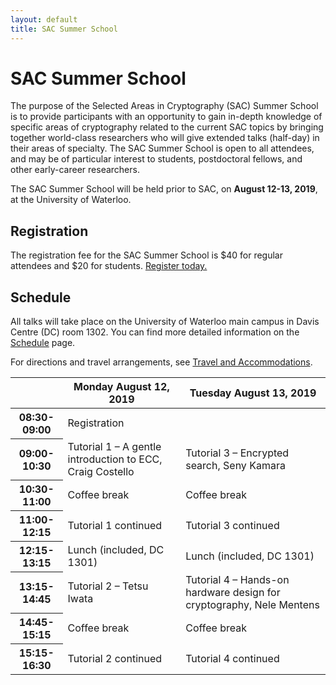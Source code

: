 ```yaml
---
layout: default
title: SAC Summer School
---
```


# SAC Summer School

The purpose of the Selected Areas in Cryptography (SAC) Summer School is to provide participants with an opportunity to gain in-depth knowledge of specific areas of cryptography related to the current SAC topics by bringing together world-class researchers who will give extended talks (half-day) in their areas of specialty. The SAC Summer School is open to all attendees, and may be of particular interest to students, postdoctoral fellows, and other early-career researchers.

The SAC Summer School will be held prior to SAC, on **August 12-13, 2019**, at the University of Waterloo.

## Registration

The registration fee for the SAC Summer School is $40 for regular attendees and $20 for students. [Register today.](registration.html)

## Schedule

All talks will take place on the University of Waterloo main campus in Davis Centre (DC) room 1302. You can find more detailed information on the [Schedule](schedule.html) page.

For directions and travel arrangements, see [Travel and Accommodations](travel.html).

<table class="table">
<thead>
  <tr>
    <th></th>
    <th>Monday August 12, 2019</th>
    <th>Tuesday August 13, 2019</th>
  </tr>
</thead>
<tbody>
  <tr>
    <th>08:30-09:00</th>
    <td>Registration</td>
    <td> </td>
  </tr>
  <tr>
    <th>09:00-10:30</th>
    <td>Tutorial 1 – A gentle introduction to ECC, Craig Costello</td>
    <td>Tutorial 3 – Encrypted search, Seny Kamara</td>
  </tr>
  <tr>
    <th>10:30-11:00</th>
    <td>Coffee break</td>
    <td>Coffee break</td>
  </tr>
  <tr>
    <th>11:00-12:15</th>
    <td>Tutorial 1 continued</td>
    <td>Tutorial 3 continued</td>
  </tr>
  <tr>
    <th>12:15-13:15</th>
    <td>Lunch (included, DC 1301)</td>
    <td>Lunch (included, DC 1301)</td>
  </tr>
  <tr>
    <th>13:15-14:45</th>
    <td>Tutorial 2 – Tetsu Iwata</td>
    <td>Tutorial 4 – Hands-on hardware design for cryptography, Nele Mentens</td>
  </tr>
  <tr>
    <th>14:45-15:15</th>
    <td>Coffee break</td>
    <td>Coffee break</td>
  </tr>
  <tr>
    <th>15:15-16:30</th>
    <td>Tutorial 2 continued</td>
    <td>Tutorial 4 continued</td>
  </tr>
</tbody>
</table>
